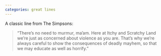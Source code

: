 ```yaml
---
categories: great lines
---
```



A classic line from The Simpsons:

> “There’s no need to murmur, ma’am. Here at Itchy and Scratchy Land we’re just as concerned about violence as you are. That’s why we’re always careful to show the consequences of deadly mayhem, so that we may educate as well as horrify.”

